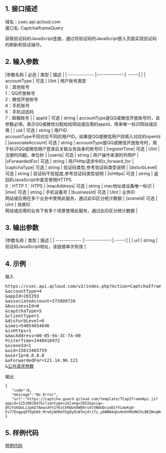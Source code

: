 ## 1. 接口描述
域名：csec.api.qcloud.com  
接口名: CaptchaIframeQuery  

获取验证码的JavaScript连接，通过将验证码的JavaScript嵌入页面实现验证码的刷新和验证操作。

 

## 2. 输入参数
|参数名称         | 必选           | 类型  | 描述 |
| ------------- |:-------------:| -----:|           |
| accountType      | 可选 | UInt | 用户账号类型<br>0：其他账号<br>1：QQ开放帐号<br>2：微信开放帐号<br>4：手机账号<br>6：手机动态码<br>7：邮箱账号          |
| appId      | 可选 | string | accountType是QQ或微信开放账号时，该参数必填，表示QQ或微信分配给给网站或应用的appId，用来唯一标识网站或应用 |
| uid      | 可选      |   string | 用户ID<br>accountType不同对应不同的用户ID。如果是QQ或微信用户则填入对应的openId          |
|associateAccount| 可选 | string   | accountType是QQ或微信开放账号时，用于标识QQ或微信用户登录后关联业务自身的账号ID          |
|registerTime| 可选      |  UInt   | 注册时间戳，单位秒          |
|userIp| 可选      |  string   | 用户操作来源的外网IP          |
|xForwardedFor| 可选      |  string   | 用户Http请求中的x_forward_for          |
|captchaType| 可选      |  string   | 验证码类型,参考验证码类型说明          |
|disturbLevel| 可选      |  string   | 验证码干扰程度,参考验证码类型说明          |
|isHttps| 可选      |  string   | 返回的JavaScript中是否使用HTTPS<br>0：HTTP 1：HTPS |
|macAddress| 可选      |  string   | mac地址或设备唯一标识          |
|imei| 可选      |  string   | 手机设备号          |
|businessId| 可选      |  UInt   |   业务ID<br>网站或应用在多个业务中使用此服务，通过此ID区分统计数据        |
|sceneId| 可选      |  UInt   |   场景ID<br>网站或应用的业务下有多个场景使用此服务，通过此ID区分统计数据        |
 
## 3. 输出参数
|参数名称         |  类型  | 描述 |
| ------------- |:-------------:| -----:|           |
| url      | string | 验证码JavaScript地址，该链接单次有效         |

## 4. 示例
输入

<pre>
https://csec.api.qcloud.com/v2/index.php?Action=CaptchaIframeQuery
&accountType=4
&appId=201293
&associateAccount=373909726
&businessId=0
&captchaType=5
&clientType=1
&disturbLevel=0
&imei=54654654646
&isHttps=1
&macAddress=00-05-9A-3C-7A-00
&registerTime=1440416972
&sceneId=1
&uid=15013465759
&userIp=8.8.8.8
&xForwardedFor=121.14.96.121
&<a href="https://www.qcloud.com/doc/api/229/6976">公共请求参数</a>
</pre>

输出

```
{
   "code":0,
   "message":"No Error",
   "url":"https://captcha.guard.qcloud.com/template/TCapIframeApi.js?appid=1251001047&clientype=1&lang=2052&asig=-DhJtUkDwLzJpmIfAmasXFn1Y6zCkRQUn8WERrs4lVNmUDcuoDiYYLmoKqd-Ev77Eogpq97Dpb69_MrwGjWXKmTGg9y9iW7wjdriTu_y6WBN4qGsHn6VRk0W1hLB6ZWvqHqw2E5IFCRUcGrHBzMF7A**"
}
```
## 5. 样例代码
[样例代码](https://console.qcloud.com/tianyu/guide/service/Captcha)
